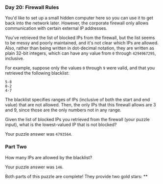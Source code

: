 ### Day 20: Firewall Rules

You'd like to set up a small hidden computer here so you can use it to get back into the network later. However, the corporate firewall only allows communication with certain external IP addresses.

You've retrieved the list of blocked IPs from the firewall, but the list seems to be messy and poorly maintained, and it's not clear which IPs are allowed. Also, rather than being written in dot-decimal notation, they are written as plain 32-bit integers, which can have any value from `0` through `4294967295`, inclusive.

For example, suppose only the values `0` through `9` were valid, and that you retrieved the following blacklist:

	5-8
	0-2
	4-7
The blacklist specifies ranges of IPs (inclusive of both the start and end value) that are not allowed. Then, the only IPs that this firewall allows are 3 and 9, since those are the only numbers not in any range.

Given the list of blocked IPs you retrieved from the firewall (your puzzle input), what is the lowest-valued IP that is not blocked?

Your puzzle answer was `4793564`.

### Part Two

How many IPs are allowed by the blacklist?

Your puzzle answer was `146`.

Both parts of this puzzle are complete! They provide two gold stars: **